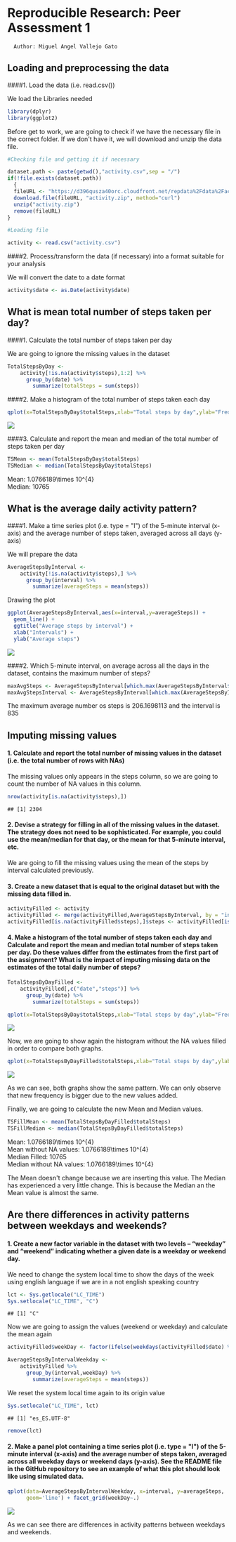 # Reproducible Research: Peer Assessment 1
      Author: Miguel Angel Vallejo Gato 


## Loading and preprocessing the data 
 

####1. Load the data (i.e. read.csv())  

We load the Libraries needed  
  

```r
library(dplyr)
library(ggplot2)
```


Before get to work, we are going to check if we have the necessary file in the correct folder.
If we don't have it, we will download and unzip the data file.




```r
#Checking file and getting it if necessary

dataset.path <- paste(getwd(),"activity.csv",sep = "/")
if(!file.exists(dataset.path))
  {
  fileURL <- "https://d396qusza40orc.cloudfront.net/repdata%2Fdata%2Factivity.zip"
  download.file(fileURL, "activity.zip", method="curl")
  unzip("activity.zip")
  remove(fileURL)
} 
```




```r
#Loading file

activity <- read.csv("activity.csv")
```

####2. Process/transform the data (if necessary) into a format suitable for your analysis

We will convert the date to a date format

```r
activity$date <- as.Date(activity$date)
```


## What is mean total number of steps taken per day?

####1. Calculate the total number of steps taken per day

We are going to ignore the missing values in the dataset

```r
TotalStepsByDay <-
    activity[!is.na(activity$steps),1:2] %>%
      group_by(date) %>%
        summarize(totalSteps = sum(steps))
```


####2. Make a histogram of the total number of steps taken each day

```r
qplot(x=TotalStepsByDay$totalSteps,xlab="Total steps by day",ylab="Frequency",binwidth=1000)
```

![](PA1_template_files/figure-html/unnamed-chunk-6-1.png) 


####3. Calculate and report the mean and median of the total number of steps taken per day

```r
TSMean <- mean(TotalStepsByDay$totalSteps)
TSMedian <- median(TotalStepsByDay$totalSteps)
```

Mean: 1.0766189\times 10^{4}  
Median: 10765


## What is the average daily activity pattern?

####1. Make a time series plot (i.e. type = "l") of the 5-minute interval (x-axis) and the average number of steps taken, averaged across all days (y-axis)

We will prepare the data

```r
AverageStepsByInterval <-
    activity[!is.na(activity$steps),] %>%
      group_by(interval) %>%
        summarize(averageSteps = mean(steps))
```

Drawing the plot

```r
ggplot(AverageStepsByInterval,aes(x=interval,y=averageSteps)) +
  geom_line() +
  ggtitle("Average steps by interval") +
  xlab("Intervals") +
  ylab("Average steps")
```

![](PA1_template_files/figure-html/unnamed-chunk-9-1.png) 




####2. Which 5-minute interval, on average across all the days in the dataset, contains the maximum number of steps?


```r
maxAvgSteps <- AverageStepsByInterval[which.max(AverageStepsByInterval$averageSteps),]$averageSteps
maxAvgStepsInterval <- AverageStepsByInterval[which.max(AverageStepsByInterval$averageSteps),]$interval
```

The maximum average number os steps is 206.1698113 and the interval is 835  

## Imputing missing values

#### 1. Calculate and report the total number of missing values in the dataset (i.e. the total number of rows with NAs)

The missing values only appears in the steps column, so we are going to count the number of NA values in this column.

```r
nrow(activity[is.na(activity$steps),])
```

```
## [1] 2304
```


#### 2. Devise a strategy for filling in all of the missing values in the dataset. The strategy does not need to be sophisticated. For example, you could use the mean/median for that day, or the mean for that 5-minute interval, etc.

We are going to fill the missing values using the mean of the steps by interval calculated previously.

#### 3. Create a new dataset that is equal to the original dataset but with the missing data filled in.


```r
activityFilled <- activity
activityFilled <- merge(activityFilled,AverageStepsByInterval, by = "interval", all.x = TRUE)
activityFilled[is.na(activityFilled$steps),]$steps <- activityFilled[is.na(activityFilled$steps),]$averageSteps
```

#### 4. Make a histogram of the total number of steps taken each day and Calculate and report the mean and median total number of steps taken per day. Do these values differ from the estimates from the first part of the assignment? What is the impact of imputing missing data on the estimates of the total daily number of steps?


```r
TotalStepsByDayFilled <-
    activityFilled[,c("date","steps")] %>%
      group_by(date) %>%
        summarize(totalSteps = sum(steps))

qplot(x=TotalStepsByDay$totalSteps,xlab="Total steps by day",ylab="Frequency",binwidth=1000,main="Frequency of total steps by day with NA values filled")
```

![](PA1_template_files/figure-html/unnamed-chunk-13-1.png) 

Now, we are going to show again the histogram without the NA values filled in order to compare both graphs.


```r
qplot(x=TotalStepsByDayFilled$totalSteps,xlab="Total steps by day",ylab="Frequency",binwidth=1000,main="Frequency of total steps by day")
```

![](PA1_template_files/figure-html/unnamed-chunk-14-1.png) 

As we can see, both graphs show the same pattern. We can only observe that new frequency is bigger due to the new values added.

Finally, we are going to calculate the new Mean and Median values.

```r
TSFillMean <- mean(TotalStepsByDayFilled$totalSteps)
TSFillMedian <- median(TotalStepsByDayFilled$totalSteps)
```


Mean: 1.0766189\times 10^{4}  
Mean without NA values: 1.0766189\times 10^{4}  
Median Filled: 10765  
Median without NA values: 1.0766189\times 10^{4}  

The Mean doesn't change because we are inserting this value. The Median has experienced a very little change. This is because the Median an the Mean value is almost the same.


## Are there differences in activity patterns between weekdays and weekends?

#### 1. Create a new factor variable in the dataset with two levels – “weekday” and “weekend” indicating whether a given date is a weekday or weekend day.

We need to change the system local time to show the days of the week using english language if we are in a not english speaking country

```r
lct <- Sys.getlocale("LC_TIME")
Sys.setlocale("LC_TIME", "C")
```

```
## [1] "C"
```

Now we are going to assign the values (weekend or weekday) and calculate the mean again


```r
activityFilled$weekDay <- factor(ifelse(weekdays(activityFilled$date) %in% c("Saturday","Sunday"),"weekend","weekday"))

AverageStepsByIntervalWeekday <-
    activityFilled %>%
      group_by(interval,weekDay) %>%
        summarize(averageSteps = mean(steps))
```


We reset the system local time again to its origin value

```r
Sys.setlocale("LC_TIME", lct)
```

```
## [1] "es_ES.UTF-8"
```

```r
remove(lct)
```



#### 2. Make a panel plot containing a time series plot (i.e. type = "l") of the 5-minute interval (x-axis) and the average number of steps taken, averaged across all weekday days or weekend days (y-axis). See the README file in the GitHub repository to see an example of what this plot should look like using simulated data.


```r
qplot(data=AverageStepsByIntervalWeekday, x=interval, y=averageSteps,
      geom='line') + facet_grid(weekDay~.)
```

![](PA1_template_files/figure-html/unnamed-chunk-19-1.png) 
 
As we can see there are differences in activity patterns between weekdays and weekends.

